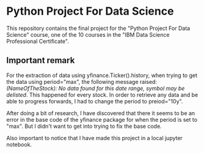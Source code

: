 # Python Project For Data Science

This repository contains the final project for the "Python Project For Data Science" course, one of the 10 courses in the "IBM Data Science Professional Certificate".

## Important remark

For the extraction of data using yfinance.Ticker().history, when trying to get the data using period="max", the following message raised: *(NameOfTheStock): No data found for this date range, symbol may be delisted*.
This happened for every stock. In order to retrieve any data and be able to progress forwards, I had to change the period to preiod="10y".

After doing a bit of research, I have discovered that there it seems to be an error in the base code of the yfinance package for when the period is set to "max". But I didn't want to get into trying to fix the base code.

Also important to notice that I have made this project in a local jupyter notebook.
